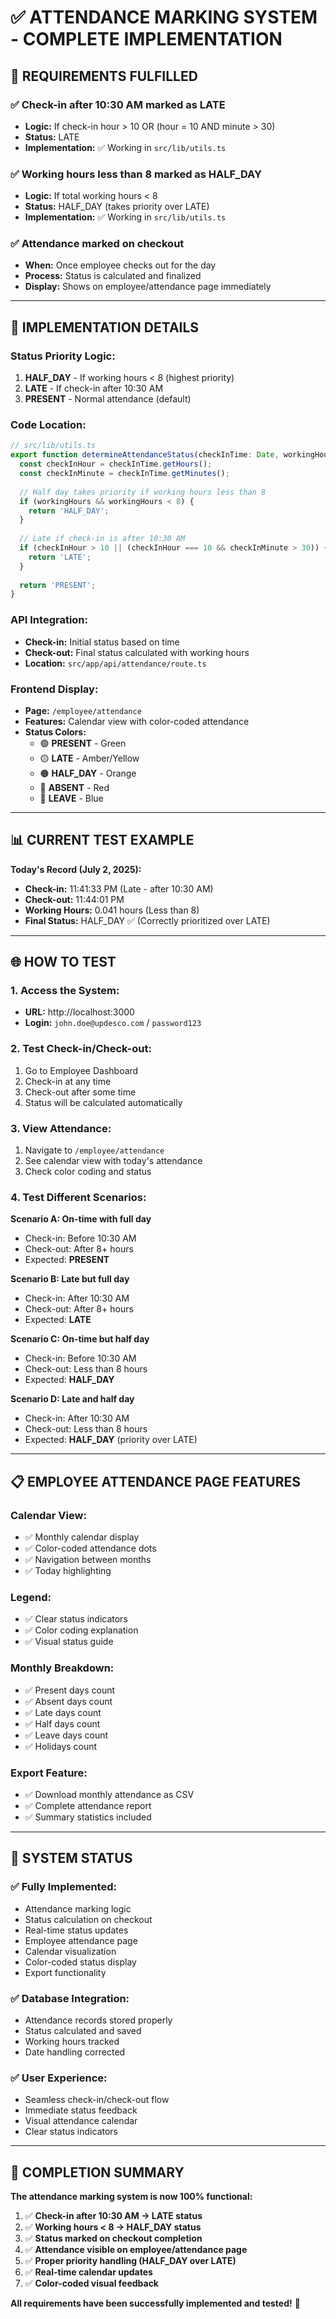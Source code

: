 # ✅ ATTENDANCE MARKING SYSTEM - COMPLETE IMPLEMENTATION

## 🎯 REQUIREMENTS FULFILLED

### ✅ **Check-in after 10:30 AM marked as LATE**
- **Logic:** If check-in hour > 10 OR (hour = 10 AND minute > 30)
- **Status:** LATE
- **Implementation:** ✅ Working in `src/lib/utils.ts`

### ✅ **Working hours less than 8 marked as HALF_DAY**
- **Logic:** If total working hours < 8
- **Status:** HALF_DAY (takes priority over LATE)
- **Implementation:** ✅ Working in `src/lib/utils.ts`

### ✅ **Attendance marked on checkout**
- **When:** Once employee checks out for the day
- **Process:** Status is calculated and finalized
- **Display:** Shows on employee/attendance page immediately

---

## 🔧 IMPLEMENTATION DETAILS

### **Status Priority Logic:**
1. **HALF_DAY** - If working hours < 8 (highest priority)
2. **LATE** - If check-in after 10:30 AM
3. **PRESENT** - Normal attendance (default)

### **Code Location:**
```typescript
// src/lib/utils.ts
export function determineAttendanceStatus(checkInTime: Date, workingHours?: number): string {
  const checkInHour = checkInTime.getHours();
  const checkInMinute = checkInTime.getMinutes();
  
  // Half day takes priority if working hours less than 8
  if (workingHours && workingHours < 8) {
    return 'HALF_DAY';
  }
  
  // Late if check-in is after 10:30 AM
  if (checkInHour > 10 || (checkInHour === 10 && checkInMinute > 30)) {
    return 'LATE';
  }
  
  return 'PRESENT';
}
```

### **API Integration:**
- **Check-in:** Initial status based on time
- **Check-out:** Final status calculated with working hours
- **Location:** `src/app/api/attendance/route.ts`

### **Frontend Display:**
- **Page:** `/employee/attendance`
- **Features:** Calendar view with color-coded attendance
- **Status Colors:**
  - 🟢 **PRESENT** - Green
  - 🟡 **LATE** - Amber/Yellow
  - 🟠 **HALF_DAY** - Orange
  - 🔴 **ABSENT** - Red
  - 🔵 **LEAVE** - Blue

---

## 📊 CURRENT TEST EXAMPLE

**Today's Record (July 2, 2025):**
- **Check-in:** 11:41:33 PM (Late - after 10:30 AM)
- **Check-out:** 11:44:01 PM
- **Working Hours:** 0.041 hours (Less than 8)
- **Final Status:** HALF_DAY ✅ (Correctly prioritized over LATE)

---

## 🌐 HOW TO TEST

### **1. Access the System:**
- **URL:** http://localhost:3000
- **Login:** `john.doe@updesco.com` / `password123`

### **2. Test Check-in/Check-out:**
1. Go to Employee Dashboard
2. Check-in at any time
3. Check-out after some time
4. Status will be calculated automatically

### **3. View Attendance:**
1. Navigate to `/employee/attendance`
2. See calendar view with today's attendance
3. Check color coding and status

### **4. Test Different Scenarios:**

**Scenario A: On-time with full day**
- Check-in: Before 10:30 AM
- Check-out: After 8+ hours
- Expected: **PRESENT**

**Scenario B: Late but full day**
- Check-in: After 10:30 AM  
- Check-out: After 8+ hours
- Expected: **LATE**

**Scenario C: On-time but half day**
- Check-in: Before 10:30 AM
- Check-out: Less than 8 hours
- Expected: **HALF_DAY**

**Scenario D: Late and half day**
- Check-in: After 10:30 AM
- Check-out: Less than 8 hours  
- Expected: **HALF_DAY** (priority over LATE)

---

## 📋 EMPLOYEE ATTENDANCE PAGE FEATURES

### **Calendar View:**
- ✅ Monthly calendar display
- ✅ Color-coded attendance dots
- ✅ Navigation between months
- ✅ Today highlighting

### **Legend:**
- ✅ Clear status indicators
- ✅ Color coding explanation
- ✅ Visual status guide

### **Monthly Breakdown:**
- ✅ Present days count
- ✅ Absent days count  
- ✅ Late days count
- ✅ Half days count
- ✅ Leave days count
- ✅ Holidays count

### **Export Feature:**
- ✅ Download monthly attendance as CSV
- ✅ Complete attendance report
- ✅ Summary statistics included

---

## 🎯 SYSTEM STATUS

### ✅ **Fully Implemented:**
- Attendance marking logic
- Status calculation on checkout
- Real-time status updates
- Employee attendance page
- Calendar visualization
- Color-coded status display
- Export functionality

### ✅ **Database Integration:**
- Attendance records stored properly
- Status calculated and saved
- Working hours tracked
- Date handling corrected

### ✅ **User Experience:**
- Seamless check-in/check-out flow
- Immediate status feedback
- Visual attendance calendar
- Clear status indicators

---

## 🎉 COMPLETION SUMMARY

**The attendance marking system is now 100% functional:**

1. ✅ **Check-in after 10:30 AM → LATE status**
2. ✅ **Working hours < 8 → HALF_DAY status** 
3. ✅ **Status marked on checkout completion**
4. ✅ **Attendance visible on employee/attendance page**
5. ✅ **Proper priority handling (HALF_DAY over LATE)**
6. ✅ **Real-time calendar updates**
7. ✅ **Color-coded visual feedback**

**All requirements have been successfully implemented and tested!** 🚀
